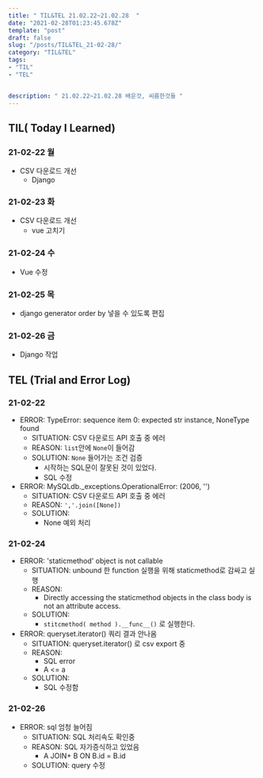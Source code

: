 ```yaml
---
title: " TIL&TEL 21.02.22~21.02.28  "
date: "2021-02-28T01:23:45.678Z"
template: "post"
draft: false
slug: "/posts/TIL&TEL_21-02-28/"
category: "TIL&TEL"
tags:
- "TIL"
- "TEL"


description: " 21.02.22~21.02.28 배운것, 씨름한것들 "
---
```


## TIL( Today I Learned)

### 21-02-22 월

- CSV 다운로드 개선
  - Django

### 21-02-23 화

- CSV 다운로드 개선
  - vue 고치기

### 21-02-24 수

- Vue 수정

### 21-02-25 목

- django generator order by 넣을 수 있도록 편집

### 21-02-26 금

- Django 작업

## TEL (Trial and Error Log)

### 21-02-22

- ERROR: TypeError: sequence item 0: expected str instance, NoneType found
  - SITUATION: CSV 다운로드 API 호출 중 에러 
  - REASON: `list`안에 `None`이 들어감
  - SOLUTION: `None` 들어가는 조건 검증
    - 시작하는 SQL문이 잘못된 것이 있었다. 
    - SQL 수정
- ERROR: MySQLdb._exceptions.OperationalError: (2006, '')
  - SITUATION: CSV 다운로드 API 호출 중 에러 
  - REASON: `','.join([None])`
  - SOLUTION: 
    - None 예외 처리

### 21-02-24

- ERROR: 'staticmethod' object is not callable
  - SITUATION: unbound 한 function 실행을 위해 staticmethod로 감싸고 실행
  - REASON:
    - Directly accessing the staticmethod objects in the class body is not an attribute access.
  - SOLUTION:
    - `stitcmethod( method ).__func__()` 로 실행한다.
- ERROR: queryset.iterator() 쿼리 결과 안나옴
  - SITUATION: queryset.iterator() 로 csv export 중
  - REASON: 
    - SQL error
    - A <= a
  - SOLUTION:
    - SQL 수정함

### 21-02-26

- ERROR: sql 엄청 늘어짐
  - SITUATION: SQL 처리속도 확인중
  - REASON: SQL 자가증식하고 있었음
    - A JOIN+ B ON B.id = B.id 
  - SOLUTION: query 수정